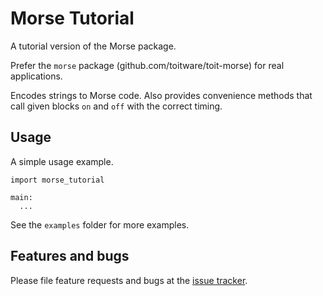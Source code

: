 # Morse Tutorial
A tutorial version of the Morse package.

Prefer the `morse` package (github.com/toitware/toit-morse) for real
applications.

Encodes strings to Morse code. Also provides convenience methods
that call given blocks `on` and `off` with the correct timing.

## Usage
A simple usage example.

``` toit
import morse_tutorial

main:
  ...
```

See the `examples` folder for more examples.

## Features and bugs

Please file feature requests and bugs at the [issue tracker][tracker].

[tracker]: https://github.com/toitware/toit-morse-tutorial/issues
